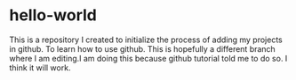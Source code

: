 # hello-world
This is a repository I created to initialize the process of adding my projects in github. To learn how to use github.
This is hopefully a different branch where I am editing.I am doing this because github tutorial told me to do so.
I think it will work.
